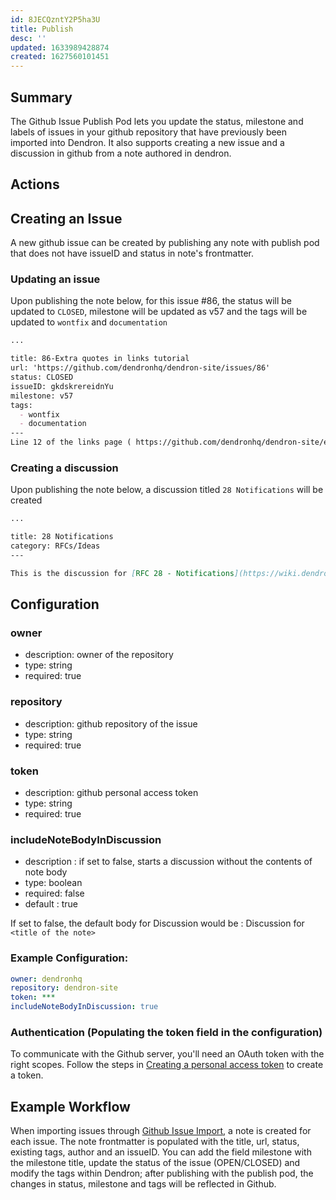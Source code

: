 ```yaml
---
id: 8JECQzntY2P5ha3U
title: Publish
desc: ''
updated: 1633989428874
created: 1627560101451
---
```


## Summary

The Github Issue Publish Pod lets you update the status, milestone and labels of issues in your github repository that have previously been imported into Dendron. It also supports creating a new issue and a discussion in github from a note authored in dendron. 


## Actions

## Creating an Issue

A new github issue can be created by publishing any note with publish pod that does not have issueID and status in note's frontmatter.

### Updating an issue

Upon publishing the note below, for this issue #86, the status will be updated to `CLOSED`, milestone will be updated as v57 and the tags will be updated to `wontfix` and `documentation`


```markdown
...

title: 86-Extra quotes in links tutorial
url: 'https://github.com/dendronhq/dendron-site/issues/86'
status: CLOSED
issueID: gkdskrereidnYu
milestone: v57
tags: 
  - wontfix
  - documentation
---
Line 12 of the links page ( https://github.com/dendronhq/dendron-site/edit/master/vault/dendron.tutorial.links.md ) has two consecutive back-quotes before the [[  that do not appear to be necessary. I am not sufficiently confident of this to submit a PR, however.
```
### Creating a discussion

Upon publishing the note below, a discussion titled `28 Notifications` will be created 

```markdown
...

title: 28 Notifications 
category: RFCs/Ideas
---

This is the discussion for [RFC 28 - Notifications](https://wiki.dendron.so/notes/o5AQmw9bsPQspYuTjdmnK.html).
```

## Configuration

### owner
* description: owner of the repository
* type: string
* required: true

### repository
- description: github repository of the issue
- type: string
- required: true

### token
- description: github personal access token
- type: string
- required: true

### includeNoteBodyInDiscussion
- description : if set to false, starts a discussion without the contents of note body
- type: boolean
- required: false
- default : true

If set to false, the default body for Discussion would be : Discussion for `<title of the note>`

### Example Configuration:
```yml
owner: dendronhq
repository: dendron-site
token: ***
includeNoteBodyInDiscussion: true
```

### Authentication (Populating the token field in the configuration)

To communicate with the Github server, you'll need an OAuth token with the right scopes.
Follow the steps in [Creating a personal access token](https://docs.github.com/en/github/authenticating-to-github/keeping-your-account-and-data-secure/creating-a-personal-access-token) to create a token.

## Example Workflow

When importing issues through [Github Issue Import](https://wiki.dendron.so/notes/2H9FBzagX9wf4b0V0ADGG.html), a note is created for each issue. The note frontmatter is populated with the title, url, status, existing tags, author and an issueID. You can add the field milestone with the milestone title, update the status of the issue (OPEN/CLOSED) and modify the tags within Dendron; after publishing with the publish pod, the changes in status, milestone and tags will be reflected in Github.


